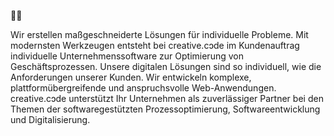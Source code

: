 🖖🏻

Wir erstellen maßgeschneiderte Lösungen für individuelle Probleme. Mit modernsten Werkzeugen entsteht bei creative.cɔde im Kundenauftrag individuelle Unternehmenssoftware zur Optimierung von Geschäftsprozessen. Unsere digitalen Lösungen sind so individuell, wie die Anforderungen unserer Kunden. Wir entwickeln komplexe, plattformübergreifende und anspruchsvolle Web-Anwendungen. creative.cɔde unterstützt Ihr Unternehmen als zuverlässiger Partner bei den Themen der softwaregestützten Prozessoptimierung, Softwareentwicklung und Digitalisierung.






<!--

**Here are some ideas to get you started:**

🙋‍♀️ A short introduction - what is your organization all about?
🌈 Contribution guidelines - how can the community get involved?
👩‍💻 Useful resources - where can the community find your docs? Is there anything else the community should know?
🍿 Fun facts - what does your team eat for breakfast?
🧙 Remember, you can do mighty things with the power of [Markdown](https://docs.github.com/github/writing-on-github/getting-started-with-writing-and-formatting-on-github/basic-writing-and-formatting-syntax)
-->
